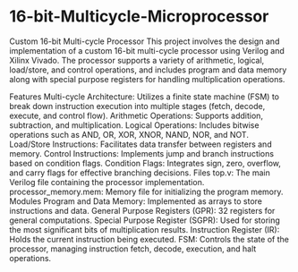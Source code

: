 # 16-bit-Multicycle-Microprocessor
Custom 16-bit Multi-cycle Processor
This project involves the design and implementation of a custom 16-bit multi-cycle processor using Verilog and Xilinx Vivado. The processor supports a variety of arithmetic, logical, load/store, and control operations, and includes program and data memory along with special purpose registers for handling multiplication operations.

Features
Multi-cycle Architecture: Utilizes a finite state machine (FSM) to break down instruction execution into multiple stages (fetch, decode, execute, and control flow).
Arithmetic Operations: Supports addition, subtraction, and multiplication.
Logical Operations: Includes bitwise operations such as AND, OR, XOR, XNOR, NAND, NOR, and NOT.
Load/Store Instructions: Facilitates data transfer between registers and memory.
Control Instructions: Implements jump and branch instructions based on condition flags.
Condition Flags: Integrates sign, zero, overflow, and carry flags for effective branching decisions.
Files
top.v: The main Verilog file containing the processor implementation.
processor_memory.mem: Memory file for initializing the program memory.
Modules
Program and Data Memory: Implemented as arrays to store instructions and data.
General Purpose Registers (GPR): 32 registers for general computations.
Special Purpose Register (SGPR): Used for storing the most significant bits of multiplication results.
Instruction Register (IR): Holds the current instruction being executed.
FSM: Controls the state of the processor, managing instruction fetch, decode, execution, and halt operations.
